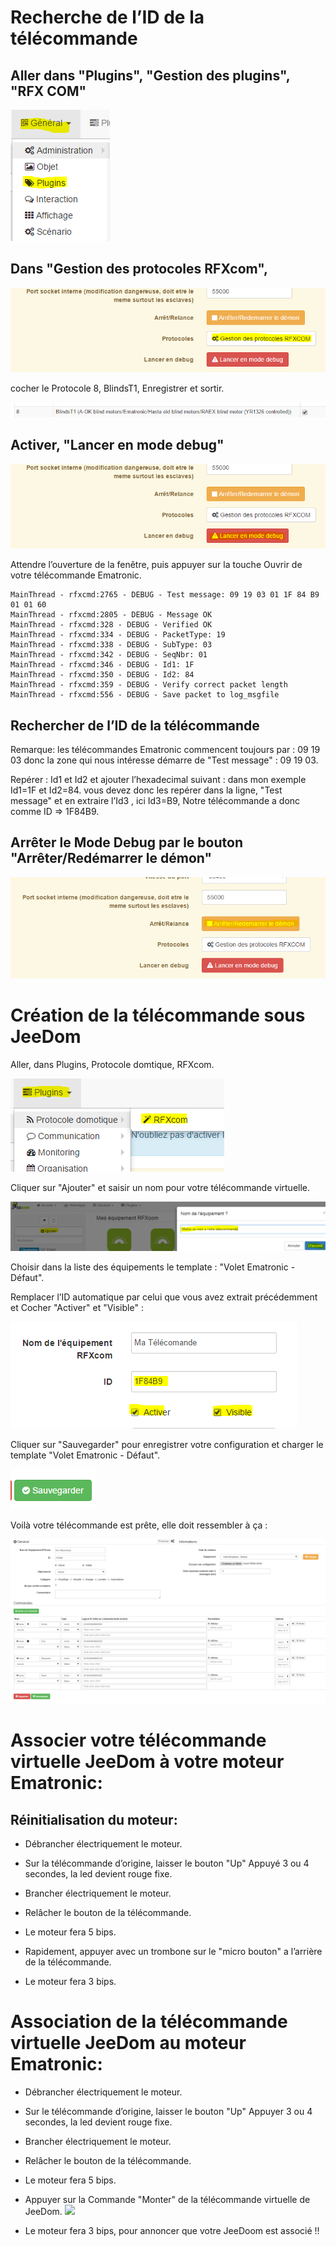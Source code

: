Recherche de l’ID de la télécommande
====================================

Aller dans "Plugins", "Gestion des plugins", "RFX COM"
------------------------------------------------------

![](../images/volet.ematronic/image07.png)

Dans "Gestion des protocoles RFXcom",
-------------------------------------

![](../images/volet.ematronic/image04.png)

cocher le Protocole 8, BlindsT1, Enregistrer et sortir.

![](../images/volet.ematronic/image08.png)

Activer, "Lancer en mode debug"
-------------------------------

![](../images/volet.ematronic/image03.png)

Attendre l’ouverture de la fenêtre, puis appuyer sur la touche Ouvrir de votre télécommande Ematronic.

    MainThread - rfxcmd:2765 - DEBUG - Test message: 09 19 03 01 1F 84 B9 01 01 60
    MainThread - rfxcmd:2805 - DEBUG - Message OK
    MainThread - rfxcmd:328 - DEBUG - Verified OK
    MainThread - rfxcmd:334 - DEBUG - PacketType: 19
    MainThread - rfxcmd:338 - DEBUG - SubType: 03
    MainThread - rfxcmd:342 - DEBUG - SeqNbr: 01
    MainThread - rfxcmd:346 - DEBUG - Id1: 1F
    MainThread - rfxcmd:350 - DEBUG - Id2: 84
    MainThread - rfxcmd:359 - DEBUG - Verify correct packet length
    MainThread - rfxcmd:556 - DEBUG - Save packet to log_msgfile

Rechercher de l’ID de la télécommande
-------------------------------------

Remarque: les télécommandes Ematronic commencent toujours par : 09 19 03 donc la zone qui nous intéresse démarre de "Test message" : 09 19 03.

Repérer : Id1 et Id2 et ajouter l’hexadecimal suivant : dans mon exemple Id1=1F et Id2=84. vous devez donc les repérer dans la ligne, "Test message" et en extraire l’Id3 , ici Id3=B9, Notre télécommande a donc comme ID ⇒ 1F84B9.

Arrêter le Mode Debug par le bouton "Arrêter/Redémarrer le démon"
-----------------------------------------------------------------

![](../images/volet.ematronic/image06.png)

Création de la télécommande sous JeeDom
=======================================

Aller, dans Plugins, Protocole domtique, RFXcom.

![](../images/volet.ematronic/image10.png)

Cliquer sur "Ajouter" et saisir un nom pour votre télécommande virtuelle.

![](../images/volet.ematronic/image00.png)

Choisir dans la liste des équipements le template : "Volet Ematronic - Défaut".

Remplacer l’ID automatique par celui que vous avez extrait précédemment et Cocher "Activer" et "Visible" :

![](../images/volet.ematronic/image11.png)

Cliquer sur "Sauvegarder" pour enregistrer votre configuration et charger le template "Volet Ematronic - Défaut".

![](../images/volet.ematronic/image02.png)

Voilà votre télécommande est prête, elle doit ressembler à ça :

![](../images/volet.ematronic/image05.png)

Associer votre télécommande virtuelle JeeDom à votre moteur Ematronic:
======================================================================

Réinitialisation du moteur:
---------------------------

-   Débrancher électriquement le moteur.

-   Sur la télécommande d’origine, laisser le bouton "Up" Appuyé 3 ou 4 secondes, la led devient rouge fixe.

-   Brancher électriquement le moteur.

-   Relâcher le bouton de la télécommande.

-   Le moteur fera 5 bips.

-   Rapidement, appuyer avec un trombone sur le "micro bouton" a l’arrière de la télécommande.

-   Le moteur fera 3 bips.

Association de la télécommande virtuelle JeeDom au moteur Ematronic:
====================================================================

-   Débrancher électriquement le moteur.

-   Sur le télécommande d’origine, laisser le bouton "Up" Appuyer 3 ou 4 secondes, la led devient rouge fixe.

-   Brancher électriquement le moteur.

-   Relâcher le bouton de la télécommande.

-   Le moteur fera 5 bips.

-   Appuyer sur la Commande "Monter" de la télécommande virtuelle de JeeDom. ![](:../images/volet.ematronic/image09.png)

-   Le moteur fera 3 bips, pour annoncer que votre JeeDoom est associé !!



